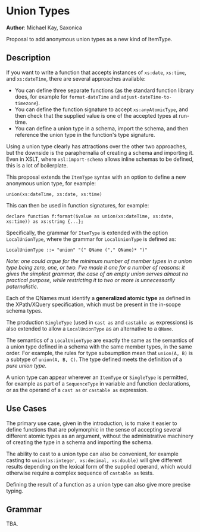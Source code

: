 # Union Types

**Author**: Michael Kay, Saxonica

Proposal to add anonymous union types as a new kind of ItemType. 


## Description

If you want to write a function that accepts instances of `xs:date`, `xs:time`, and `xs:dateTime`, there
are several approaches available:

* You can define three separate functions (as the standard function library does, for example for `format-dateTime` and `adjust-dateTime-to-timezone`).
* You can define the function signature to accept `xs:anyAtomicType`, and then check that the supplied value
is one of the accepted types at run-time.
* You can define a union type in a schema, import the schema, and then reference the union type in the function's type signature.

Using a union type clearly has attractions over the other two approaches, but the downside is the paraphernalia
of creating a schema and importing it. Even in XSLT, where `xsl:import-schema` allows inline schemas to
be defined, this is a lot of boilerplate.

This proposal extends the `ItemType` syntax with an option to define a new anonymous union type, for example:

```
union(xs:dateTime, xs:date, xs:time)
```

This can then be used in function signatures, for example:

```
declare function f:format($value as union(xs:dateTime, xs:date, xs:time)) as xs:string {...};
```

Specifically, the grammar for `ItemType` is extended with the option `LocalUnionType`, where the
grammar for `LocalUnionType` is defined as:

```
LocalUnionType ::= "union" "(" QName ("," QName)* ")"
```

*Note: one could argue for the minimum number of member types in a union type being zero, one, or two. I've made
it one for a number of reasons: it gives the simplest grammar, the case of an empty union serves almost no practical purpose,
while restricting it to two or more is unnecessarily paternalistic.*

Each of the QNames must identify a **generalized atomic type** as defined in the XPath/XQuery specification,
which must be present in the in-scope schema types.

The production `SingleType` (used in `cast as` and `castable as` expressions) is also extended to 
allow a `LocalUnionType` as an alternative to a `QName`.

The semantics of a `LocalUnionType` are exactly the same as the semantics of a union type defined in a schema 
with the same member types, in the same order. For example, the rules for type subsumption 
mean that `union(A, B)` is a subtype of `union(A, B, C)`. The type defined meets the definition of
a *pure union type*.

A union type can appear wherever an `ItemType` or `SingleType` is permitted, for example as part of a `SequenceType`
in variable and function declarations, or as the operand of a `cast as` or `castable as` expression.


## Use Cases

The primary use case, given in the introduction, is to make it easier to define functions that are polymorphic in 
the sense of accepting several different atomic types as an argument, without the administrative machinery of 
creating the type in a schema and importing the schema.

The ability to cast to a union type can also be convenient, for example casting to `union(xs:integer, xs:decimal, xs:double)` 
will give different results depending on the lexical form of the supplied operand, which would otherwise require
a complex sequence of `castable as` tests.

Defining the result of a function as a union type can also give more precise typing.

## Grammar

TBA.
